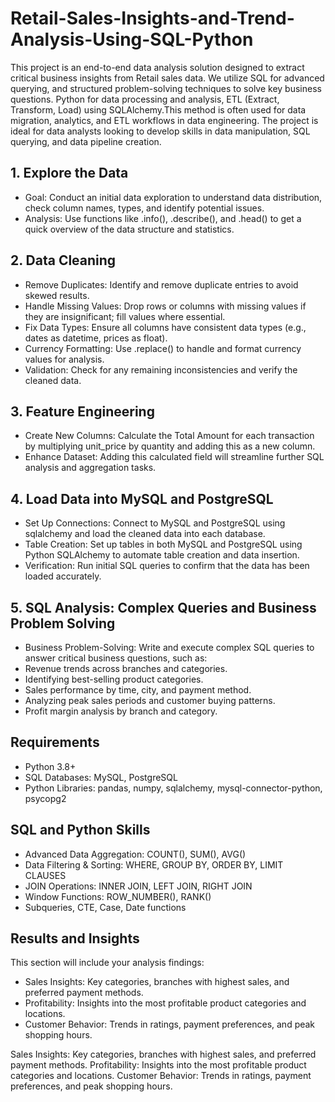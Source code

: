 # Retail-Sales-Insights-and-Trend-Analysis-Using-SQL-Python
This project is an end-to-end data analysis solution designed to extract critical business insights from Retail sales data. We utilize SQL for advanced querying, and structured problem-solving techniques to solve key business questions. Python for data processing and analysis, ETL (Extract, Transform, Load) using SQLAlchemy.This method is often used for data migration, analytics, and ETL workflows in data engineering. The project is ideal for data analysts looking to develop skills in data manipulation, SQL querying, and data pipeline creation.

## 1. Explore the Data
* Goal: Conduct an initial data exploration to understand data distribution, check column names, types, and identify potential issues.
* Analysis: Use functions like .info(), .describe(), and .head() to get a quick overview of the data structure and statistics.
## 2. Data Cleaning
* Remove Duplicates: Identify and remove duplicate entries to avoid skewed results.
* Handle Missing Values: Drop rows or columns with missing values if they are insignificant; fill values where essential.
* Fix Data Types: Ensure all columns have consistent data types (e.g., dates as datetime, prices as float).
* Currency Formatting: Use .replace() to handle and format currency values for analysis.
* Validation: Check for any remaining inconsistencies and verify the cleaned data.
## 3. Feature Engineering
* Create New Columns: Calculate the Total Amount for each transaction by multiplying unit_price by quantity and adding this as a new column.
* Enhance Dataset: Adding this calculated field will streamline further SQL analysis and aggregation tasks.
## 4. Load Data into MySQL and PostgreSQL
* Set Up Connections: Connect to MySQL and PostgreSQL using sqlalchemy and load the cleaned data into each database.
* Table Creation: Set up tables in both MySQL and PostgreSQL using Python SQLAlchemy to automate table creation and data insertion.
* Verification: Run initial SQL queries to confirm that the data has been loaded accurately.
## 5. SQL Analysis: Complex Queries and Business Problem Solving
* Business Problem-Solving: Write and execute complex SQL queries to answer critical business questions, such as:
* Revenue trends across branches and categories.
* Identifying best-selling product categories.
* Sales performance by time, city, and payment method.
* Analyzing peak sales periods and customer buying patterns.
* Profit margin analysis by branch and category.

## Requirements
* Python 3.8+
* SQL Databases: MySQL, PostgreSQL
* Python Libraries: pandas, numpy, sqlalchemy, mysql-connector-python, psycopg2

## SQL and Python Skills
* Advanced Data Aggregation: COUNT(), SUM(), AVG()
* Data Filtering & Sorting: WHERE, GROUP BY, ORDER BY, LIMIT CLAUSES
* JOIN Operations: INNER JOIN, LEFT JOIN, RIGHT JOIN
* Window Functions: ROW_NUMBER(), RANK()
* Subqueries, CTE, Case, Date functions

## Results and Insights
This section will include your analysis findings:
* Sales Insights: Key categories, branches with highest sales, and preferred payment methods.
* Profitability: Insights into the most profitable product categories and locations.
* Customer Behavior: Trends in ratings, payment preferences, and peak shopping hours.

Sales Insights: Key categories, branches with highest sales, and preferred payment methods.
Profitability: Insights into the most profitable product categories and locations.
Customer Behavior: Trends in ratings, payment preferences, and peak shopping hours.

